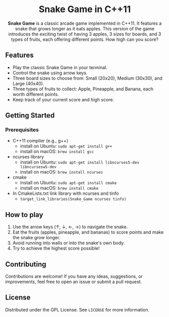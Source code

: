 <h1 align="center">Snake Game in C++11</h1>

<p align="center">
  <strong>Snake Game</strong> is a classic arcade game implemented in C++11. It features a snake that grows longer as it eats apples. This version of the game introduces the exciting twist of having 3 apples, 3 sizes for boards, and 3 types of fruits, each offering different points. How high can you score?
</p>

## Features

- Play the classic Snake Game in your terminal.
- Control the snake using arrow keys.
- Three board sizes to choose from: Small (20x20), Medium (30x30), and Large (40x40).
- Three types of fruits to collect: Apple, Pineapple, and Banana, each worth different points.
- Keep track of your current score and high score.

## Getting Started

### Prerequisites

- C++11 compiler (e.g., g++)
    - install on Ubuntu: `sudo apt-get install g++`
    - install on macOS: `brew install gcc`
- ncurses library
  - install on Ubuntu: `sudo apt-get install libncurses5-dev libncursesw5-dev`
  - install on macOS: `brew install ncurses`
- cmake
  - install on Ubuntu: `sudo apt-get install cmake`
  - install on macOS: `brew install cmake`
- In CmakeLists.txt link library with ncurses and tinfo
  - `target_link_libraries(Snake_Game ncurses tinfo)`

## How to play
1. Use the arrow keys (↑, ↓, ←, →) to navigate the snake.
2. Eat the fruits (apples, pineapple, and bananas) to score points and make the snake grow longer.
3. Avoid running into walls or into the snake's own body.
4. Try to achieve the highest score possible!

## Contributing
Contributions are welcome! If you have any ideas, suggestions, or improvements, feel free to open an issue or submit a pull request.

## License
Distributed under the GPL License. See `LICENSE` for more information.